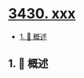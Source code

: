 # [3430. xxx](https://github.com/Tdahuyou/TNotes.leetcode/tree/main/notes/3430.%20xxx)

<!-- region:toc -->

- [1. 📝 概述](#1--概述)

<!-- endregion:toc -->

## 1. 📝 概述
